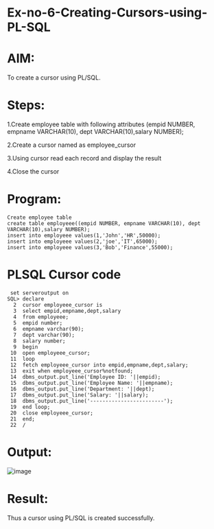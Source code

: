 # Ex-no-6-Creating-Cursors-using-PL-SQL
# AIM:
To create a cursor using PL/SQL.

# Steps:

1.Create employee table with following attributes (empid NUMBER, empname VARCHAR(10), dept VARCHAR(10),salary NUMBER);

2.Create a cursor named as employee_cursor

3.Using cursor read each record and display the result

4.Close the cursor
# Program:
```
Create employee table
create table employeee((empid NUMBER, empname VARCHAR(10), dept VARCHAR(10),salary NUMBER);
insert into employeee values(1,'John','HR',50000);
insert into employeee values(2,'joe','IT',65000);
insert into employeee values(3,'Bob','Finance',55000);
```
# PLSQL Cursor code
```
 set serveroutput on
SQL> declare
  2  cursor employeee_cursor is
  3  select empid,empname,dept,salary
  4  from employeee;
  5  empid number;
  6  empname varchar(90);
  7  dept varchar(90);
  8  salary number;
  9  begin
 10  open employeee_cursor;
 11  loop
 12  fetch employeee_cursor into empid,empname,dept,salary;
 13  exit when employeee_cursor%notfound;
 14  dbms_output.put_line('Employee ID: '||empid);
 15  dbms_output.put_line('Employee Name: '||empname);
 16  dbms_output.put_line('Department: '||dept);
 17  dbms_output.put_line('Salary: '||salary);
 18  dbms_output.put_line('------------------------');
 19  end loop;
 20  close employeee_cursor;
 21  end;
 22  /
```
# Output:
![image](https://github.com/SandhiyaR1/Ex-no-6-Creating-Cursors-using-PL-SQL/assets/113497571/19759571-54a3-41cf-b7dc-26c908d221b8)


# Result:
Thus a cursor using PL/SQL is created successfully.
